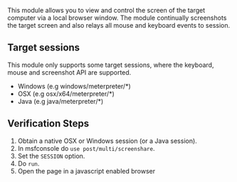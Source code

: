 This module allows you to view and control the screen of the target computer via a local browser window. The module continually screenshots the target screen and also relays all mouse and keyboard events to session.

## Target sessions

This module only supports some target sessions, where the keyboard, mouse and screenshot API are supported.

* Windows (e.g windows/meterpreter/*)
* OSX (e.g osx/x64/meterpreter/*)
* Java (e.g java/meterpreter/*)

## Verification Steps

1. Obtain a native OSX or Windows session (or a Java session).
2. In msfconsole do `use post/multi/screenshare`.
3. Set the `SESSION` option.
4. Do `run`.
5. Open the page in a javascript enabled browser


